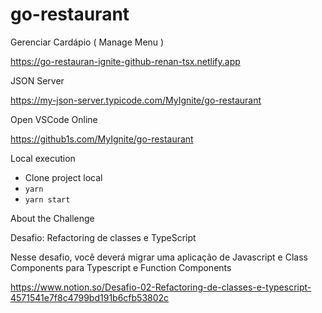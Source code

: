 # go-restaurant
Gerenciar Cardápio ( Manage Menu )

https://go-restauran-ignite-github-renan-tsx.netlify.app

JSON Server

https://my-json-server.typicode.com/MyIgnite/go-restaurant

Open VSCode Online

https://github1s.com/MyIgnite/go-restaurant

Local execution

- Clone project local </br>
- `yarn`
- `yarn start`

About the Challenge

Desafio: Refactoring de classes e TypeScript </br>

Nesse desafio, você deverá migrar uma aplicação de Javascript e Class Components para Typescript e Function Components

https://www.notion.so/Desafio-02-Refactoring-de-classes-e-typescript-4571541e7f8c4799bd191b6cfb53802c
